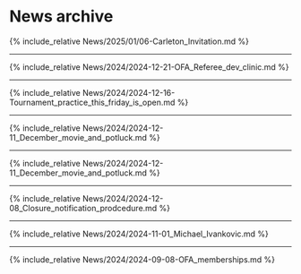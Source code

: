 # News archive

{% include_relative News/2025/01/06-Carleton_Invitation.md %}

---

{% include_relative News/2024/2024-12-21-OFA_Referee_dev_clinic.md %}

---

{% include_relative News/2024/2024-12-16-Tournament_practice_this_friday_is_open.md %}

---

{% include_relative News/2024/2024-12-11_December_movie_and_potluck.md %}

---

{% include_relative News/2024/2024-12-11_December_movie_and_potluck.md %}

---

{% include_relative News/2024/2024-12-08_Closure_notification_prodcedure.md %}

---

{% include_relative News/2024/2024-11-01_Michael_Ivankovic.md %}

---

{% include_relative News/2024/2024-09-08-OFA_memberships.md %}
